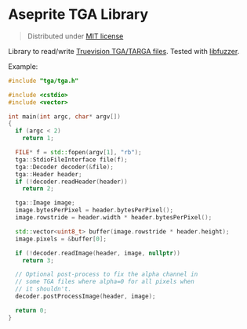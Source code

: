 # Aseprite TGA Library

> Distributed under [MIT license](LICENSE.txt)

Library to read/write [Truevision TGA/TARGA files](https://en.wikipedia.org/wiki/Truevision_TGA).
Tested with [libfuzzer](https://github.com/aseprite/fuzz).

Example:

```c++
#include "tga/tga.h"

#include <cstdio>
#include <vector>

int main(int argc, char* argv[])
{
  if (argc < 2)
    return 1;

  FILE* f = std::fopen(argv[1], "rb");
  tga::StdioFileInterface file(f);
  tga::Decoder decoder(&file);
  tga::Header header;
  if (!decoder.readHeader(header))
    return 2;

  tga::Image image;
  image.bytesPerPixel = header.bytesPerPixel();
  image.rowstride = header.width * header.bytesPerPixel();

  std::vector<uint8_t> buffer(image.rowstride * header.height);
  image.pixels = &buffer[0];

  if (!decoder.readImage(header, image, nullptr))
    return 3;

  // Optional post-process to fix the alpha channel in
  // some TGA files where alpha=0 for all pixels when
  // it shouldn't.
  decoder.postProcessImage(header, image);

  return 0;
}
```
